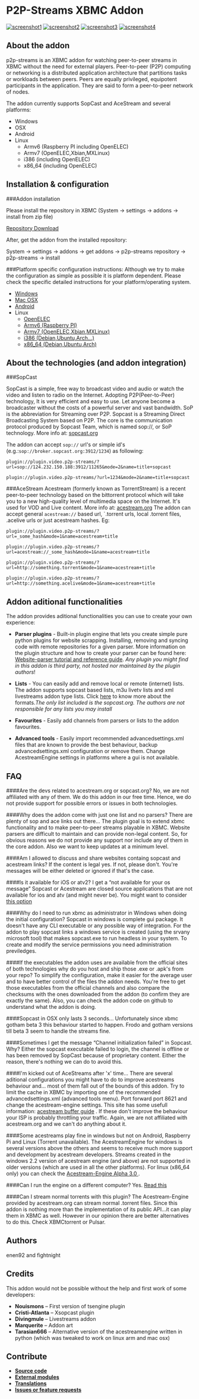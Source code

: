 P2P-Streams XBMC Addon
================

[![screenshot1](http://t.imgbox.com/DtEF1B3b)](http://i.imgbox.com/DtEF1B3b) [![screenshot2](http://t.imgbox.com/d8VVi46K.jpg)](http://i.imgbox.com/d8VVi46K.jpg) 
[![screenshot3](http://t.imgbox.com/actvy5rQ.jpg)](http://i.imgbox.com/actvy5rQ.jpg) 
[![screenshot4](http://t.imgbox.com/acwlf35k.jpg)](http://i.imgbox.com/acwlf35k.jpg)  

About the addon
----------
p2p-streams is an XBMC addon for watching peer-to-peer streams in XBMC without the need for external players. Peer-to-peer (P2P) computing or networking is a distributed application architecture that partitions tasks or workloads between peers. Peers are equally privileged, equipotent participants in the application. They are said to form a peer-to-peer network of nodes.

The addon currently supports SopCast and AceStream and several platforms:
* Windows
* OSX
* Android
* Linux
  * Armv6 (Raspberry PI including OpenELEC)
  * Armv7 (OpenELEC,Xbian,MXLinux)
  * i386 (including OpenELEC)
  * x86_64 (including OpenELEC)
  
Installation & configuration
----------
###Addon installation

Please install the repository in XBMC (System → settings → addons → install from zip file)

[Repository Download](http://p2p-strm.googlecode.com/svn/addons/repository.p2p-streams.xbmc/repository.p2p-streams.xbmc-1.0.3.zip)

After, get the addon from the installed repository:

System → settings → addons → get addons → p2p-streams repository → p2p-streams → install

###Platform specific configuration instructions:
Although we try to make the configuration as simple as possible it is platform dependent. Please check the specific detailed instructions for your platform/operating system.

* [Windows](https://github.com/enen92/P2P-Streams-XBMC/wiki/Windows-configuration)
* [Mac OSX](https://github.com/enen92/P2P-Streams-XBMC/wiki/Mac-OSX-configuration)
* [Android](https://github.com/enen92/P2P-Streams-XBMC/wiki/Android-Configuration)
* Linux
  * [OpenELEC](https://github.com/enen92/P2P-Streams-XBMC/wiki/OpenELEC-configuration)
  * [Armv6 (Raspberry PI)](https://github.com/enen92/P2P-Streams-XBMC/wiki/Linux-Armv6-Configuration)
  * [Armv7 (OpenELEC,Xbian,MXLinux)](https://github.com/enen92/P2P-Streams-XBMC/wiki/Linux-Armv7-Configuration)
  * [i386 (Debian,Ubuntu,Arch...)](https://github.com/enen92/P2P-Streams-XBMC/wiki/Linux-(i386-and-x86_64)-configuration)
  * [x86_64 (Debian,Ubuntu,Arch)](https://github.com/enen92/P2P-Streams-XBMC/wiki/Linux-(i386-and-x86_64)-configuration)
  
About the technologies (and addon integration)
----------
###SopCast

SopCast is a simple, free way to broadcast video and audio or watch the video and listen to radio on the Internet. Adopting P2P(Peer-to-Peer) technology, It is very efficient and easy to use. Let anyone become a broadcaster without the costs of a powerful server and vast bandwidth. SoP is the abbreviation for Streaming over P2P. Sopcast is a Streaming Direct Broadcasting System based on P2P. The core is the communication protocol produced by Sopcast Team, which is named sop://, or SoP technology. More info at: [sopcast.org](http://sopcast.org)

The addon can accept `sop://` url's or simple id's (e.g.:`sop://broker.sopcast.org:3912/1234`) as following:

`plugin://plugin.video.p2p-streams/?url=sop://124.232.150.188:3912/11265&mode=2&name=title+sopcast`

`plugin://plugin.video.p2p-streams/?url=1234&mode=2&name=title+sopcast`

###AceStream
Acestream (formerly known as TorrentStream) is a recent peer-to-peer technology based on the bittorrent protocol which will take you to a new high-quality level of multimedia space on the Internet. It's used for VOD and Live content. More info at: [acestream.org](http://acestream.org)
The addon can accept general `acestream://` based url, `.torrent urls, local .torrent files, .acelive urls or just acestream hashes. Eg:

`plugin://plugin.video.p2p-streams/?url=_some_hash&mode=1&name=acestream+title`

`plugin://plugin.video.p2p-streams/?url=acestream://_some_hash&mode=1&name=acestream+title`

`plugin://plugin.video.p2p-streams/?url=http://something.torrent&mode=1&name=acestream+title`

`plugin://plugin.video.p2p-streams/?url=http://something.acelive&mode=1&name=acestream+title`

Addon aditional functionalities
----------
The addon provides aditional functionalities you can use to create your own experience:
* **Parser plugins** - Built-in plugin engine that lets you create simple pure python plugins for website scrapping. Installing, removing and syncing code with remote repositories for a given parser. More information on the plugin structure and how to create your parser can be found here: [Website-parser tutorial and reference guide](https://github.com/enen92/P2P-Streams-XBMC/wiki/Website-Parser-tutorial). _Any plugin you might find in this addon is third party, not hosted nor maintained by the plugin authors_!
  
* **Lists** - You can easily add and remove local or remote (internet) lists. The addon supports sopcast based lists, m3u livetv lists and xml livestreams addon type lists. Click [here](https://github.com/enen92/P2P-Streams-XBMC/wiki/Lists) to know more about the formats._The only list included is the sopcast.org. The authors are not responsible for any lists you may install_
  
* **Favourites** - Easily add channels from parsers or lists to the addon favourites.
  
* **Advanced tools** - Easily import recommended advancedsettings.xml files that are known to provide the best behaviour, backup advancedsettings.xml configuration or remove them. Change AcestreamEngine settings in platforms where a gui is not available.

FAQ
----------
####Are the devs related to acestream.org or sopcast.org?
No, we are not affiliated with any of them. We do this addon in our free time. Hence, we do not provide support for possible errors or issues in both technologies. 

####Why does the addon come with just one list and no parsers? There are plenty of sop and ace links out there...
The plugin goal is to extend xbmc functionality and to make peer-to-peer streams playable in XBMC. Website parsers are difficult to maintain and can provide non-legal content. So, for obvious reasons we do not provide any support nor include any of them in the core addon. Also we want to keep updates at a minimum level.

####Am I allowed to discuss and share websites containg sopcast and acestream links?
If the content is legal yes. If not, please don't. You're messages will be either deleted or ignored if that's the case. 

####Is it available for iOS or atv2? I get a “not available for your os message”
Sopcast or Acestream are closed source applications that are not available for ios and atv (and might never be). You might want to consider [this option](https://github.com/enen92/P2P-Streams-XBMC/wiki/Using-an-acestream-engine-running-on-a-different-location)

####Why do I need to run xbmc as administrator in Windows when doing the initial configuration?
Sopcast in windows is complete gui package. It doesn't have any CLI executable or any possible way of integration. For the addon to play sopcast links a windows service is created (using the srvany microsoft tool) that makes sopcast.exe to run headless in your system. To create and modify the service permissions you need administration previledges.

####If the executables the addon uses are available from the official sites of both technologies why do you host and ship those .exe or .apk's from your repo?
To simplify the configuration, make it easier for the average user and to have better control of the files the addon needs. You're free to get those executables from the official channels and also compare the checksums with the ones downloaded from the addon (to confirm they are exactly the same). Also, you can check the addon code on github to understand what the addon is doing.

####Sopcast in OSX only lasts 3 seconds...
Unfortunately since xbmc gotham beta 3 this behaviour started to happen. Frodo and gotham versions till beta 3 seem to handle the streams fine. 

####Sometimes I get the message “Channel initialization failed” in Sopcast. Why?
Either the sopcast executable failed to login, the channel is offline or has been removed by SopCast because of proprietary content. Either the reason, there's nothing we can do to avoid this. 

####I'm kicked out of AceStreams after 'x' time...
There are several aditional configurations you might have to do to improve acestreams behaviour and... most of them fall out of the bounds of this addon.  Try to limit the cache in XBMC by importing one of the recommended advancedsettings.xml (advanced tools menu). Port forward port 8621 and change the acestream-engine settings. This site has some usefull information: [acestream buffer guide](http://acestreamguide.com/buffering/) . If these don't improve the behaviour your ISP is probably throttling your traffic.
Again, we are not affiliated with acestream.org and we can't do anything about it.

####Some acestreams play fine in windows but not on Android, Raspberry Pi and Linux (Torrent unavailable).
The AcestreamEngine for windows is several versions above the others and seems to receive much more support and development by acestream developers. Streams created in the windows 2.2 version of acestream engine (and above) are not supported in older versions (which are used in all the other platforms). For linux (x86_64 only) you can check the [Acestream-Engine Alpha 3.0 ](http://wiki.acestream.org/wiki/index.php/AceStream_3.0.0_alpha/en).

####Can I run the engine on a different computer?
Yes. [Read this](https://github.com/enen92/P2P-Streams-XBMC/wiki/Using-an-acestream-engine-running-on-a-different-location)

####Can I stream normal torrents with this plugin? 
The Acestream-Engine provided by acestream.org can stream normal .torrent files. Since this addon is nothing more than the implementation of its public API...it can play them in XBMC as well.
However in our opinion there are better alternatives to do this. Check XBMCtorrent or Pulsar.

Authors
----------
enen92 and fightnight

Credits
----------
This addon would not be possible without the help and first work of some developers:

* **Nouismons** – First version of tsengine plugin
* **Cristi-Atlanta** – Xsopcast plugin
* **Divingmule** – Livestreams addon
* **Marquerite** – Addon art
* **Tarasian666** – Alternative version of the acestreamengine written in python (which was tweaked to work on linux arm and mac osx)

Contribute
----------
* [**Source code**](https://github.com/enen92/P2P-Streams-XBMC/tree/master/plugin.video.p2p-streams)
* [**External modules**](https://github.com/enen92/P2P-Streams-XBMC--Modules-)
* [**Translations**](https://github.com/enen92/P2P-Streams-XBMC/blob/master/plugin.video.p2p-streams/resources/language/English/strings.xml)
* [**Issues or feature requests**](https://github.com/enen92/P2P-Streams-XBMC/issues)
